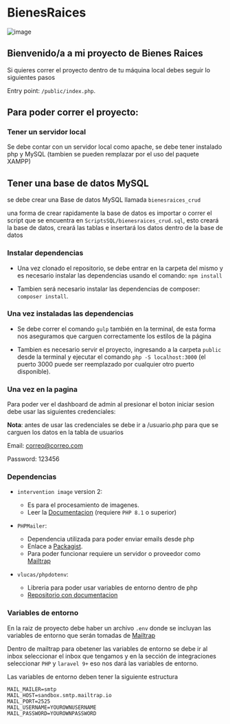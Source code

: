 # BienesRaices

![image](https://github.com/Jpenagos32/BienesRaices/assets/111212922/d1b0a1ce-aa32-499f-919d-cd22273fbbc8)

## Bienvenido/a a mi proyecto de Bienes Raices

Si quieres correr el proyecto dentro de tu máquina local debes seguir lo siguientes pasos

Entry point: `/public/index.php`.

## Para poder correr el proyecto:

### Tener un servidor local

Se debe contar con un servidor local como apache, se debe tener instalado php y MySQL (tambien se pueden remplazar por el uso del paquete XAMPP)

## Tener una base de datos MySQL

se debe crear una Base de datos MySQL llamada `bienesraices_crud`

una forma de crear rapidamente la base de datos es importar o correr el script que se encuentra en `ScriptsSQL/bienesraices_crud.sql`, esto creará la base de datos, creará las tablas e insertará los datos dentro de la base de datos

### Instalar dependencias

- Una vez clonado el repositorio, se debe entrar en la carpeta del mismo y es necesario instalar las dependencias usando el comando:
`npm install`

- Tambien será necesario instalar las dependencias de composer: `composer install`.

### Una vez instaladas las dependencias

- Se debe correr el comando
`gulp` también en la terminal, de esta forma nos aseguramos que carguen correctamente los estilos de la página

- Tambien es necesario servir el proyecto, ingresando a la carpeta `public` desde la terminal y ejecutar el comando `php -S localhost:3000` (el puerto 3000 puede ser reemplazado por cualquier otro puerto disponible).

### Una vez en la pagina

Para poder ver el dashboard de admin al presionar el boton iniciar sesion debe usar las siguientes credenciales:

**Nota**: antes de usar las credenciales se debe ir a /usuario.php para que se carguen los datos en la tabla de usuarios

Email: correo@correo.com

Password: 123456

### Dependencias

- `intervention image` version 2:

  - Es para el procesamiento de imagenes.
  - Leer la [Documentacion](https://image.intervention.io/v3) (requiere `PHP 8.1` o superior)

- `PHPMailer`:
  - Dependencia utilizada para poder enviar emails desde php
  - Enlace a [Packagist](https://packagist.org/packages/phpmailer/phpmailer).
  - Para poder funcionar requiere un servidor o proveedor como [Mailtrap](https://mailtrap.io/)

- `vlucas/phpdotenv`: 
  - Libreria para poder usar variables de entorno dentro de php
  - [Repositorio con documentacion](https://github.com/vlucas/phpdotenv)

### Variables de entorno

En la raiz de proyecto debe haber un archivo `.env` donde se incluyan las variables de entorno que serán tomadas de [Mailtrap](https://mailtrap.io/)

Dentro de mailtrap para obetener las variables de entorno se debe ir al inbox seleccionar el inbox que tengamos y en la sección de integraciones seleccionar `PHP` y `laravel 9+` eso nos dará las variables de entorno.

Las variables de entorno deben tener la siguiente estructura

```
MAIL_MAILER=smtp
MAIL_HOST=sandbox.smtp.mailtrap.io
MAIL_PORT=2525
MAIL_USERNAME=YOUROWNUSERNAME
MAIL_PASSWORD=YOUROWNPASSWORD
```